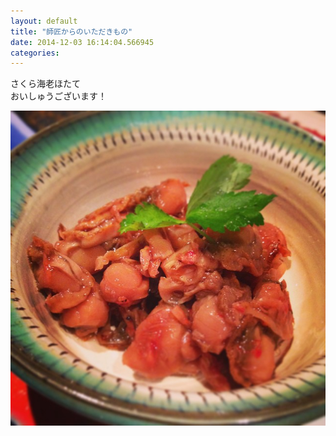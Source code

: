 ```yaml
---
layout: default
title: "師匠からのいただきもの"
date: 2014-12-03 16:14:04.566945
categories: 
---
```


さくら海老ほたて  
おいしゅうございます！

![師匠！](/assets/images/201408/10616295_942009932491786_589731134_n.jpg)


